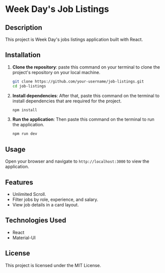 # Week Day's Job Listings

## Description
This project is Week Day's jobs listings application built with React.

## Installation

1. **Clone the repository**:
   paste this command on your terminal to clone the project's repository on your local machine.
    ```sh
    git clone https://github.com/your-username/job-listings.git
    cd job-listings
    ```

3. **Install dependencies**:
   After that, paste this command on the terminal to install dependencies that are required for the project.
    ```sh
    npm install
    ```

5. **Run the application**:
   Then paste this command on the terminal to run the application.
    ```sh
    npm run dev
    ```

## Usage
Open your browser and navigate to `http://localhost:3000` to view the application.

## Features
- Unlimited Scroll.
- Filter jobs by role, experience, and salary.
- View job details in a card layout.

## Technologies Used
- React
- Material-UI


## License
This project is licensed under the MIT License.


